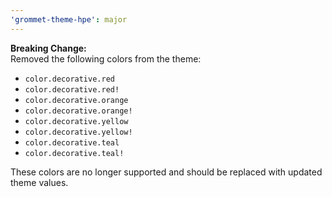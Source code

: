 ```yaml
---
'grommet-theme-hpe': major
---
```


**Breaking Change:**  
Removed the following colors from the theme:

- `color.decorative.red`
- `color.decorative.red!`
- `color.decorative.orange`
- `color.decorative.orange!`
- `color.decorative.yellow`
- `color.decorative.yellow!`
- `color.decorative.teal`
- `color.decorative.teal!`

These colors are no longer supported and should be replaced with updated theme values.
